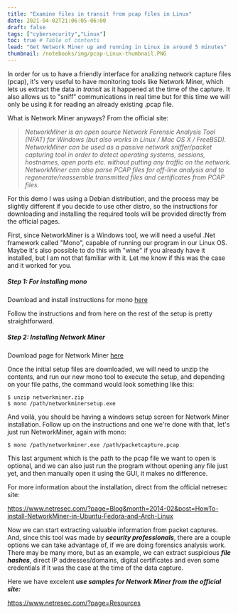 ```yaml
---
title: "Examine files in transit from pcap files in Linux"
date: 2021-04-02T21:06:05-06:00
draft: false
tags: ["cybersecurity","Linux"]
toc: true # Table of contents
lead: "Get Network Miner up and running in Linux in around 5 minutes"
thumbnail: /notebooks/img/pcap-Linux-thumbnail.PNG
---
```


In order for us to have a friendly interface for analizing network capture files (pcap), it's very useful to have monitoring tools like Network Miner, which lets us extract the data *in transit* as it happened at the time of the capture. It also allows us to "sniff" communications in real time but for this time we will only be using it for reading an already existing .pcap file.

What is Network Miner anyways? From the official site:

> *NetworkMiner is an open source Network Forensic Analysis Tool (NFAT) for Windows (but also works in Linux / Mac OS X / FreeBSD). NetworkMiner can be used as a passive network sniffer/packet capturing tool in order to detect operating systems, sessions, hostnames, open ports etc. without putting any traffic on the network. NetworkMiner can also parse PCAP files for off-line analysis and to regenerate/reassemble transmitted files and certificates from PCAP files.*

For this demo I was using a Debian distribution, and the process may be slightly different if you decide to use other distro, so the instructions for downloading and installing the required tools will be provided directly from the official pages.

First, since NetworkMiner is a Windows tool, we will need a useful .Net framework called "Mono", capable of running our program in our Linux OS. Maybe it's also possible to do this with "wine" if you already have it installed, but I am not that familiar with it. Let me know if this was the case and it worked for you.

##### Step 1: For installing mono

Download and install instructions for mono [here](https://www.mono-project.com/download/stable/#download-lin)

Follow the instructions and from here on the rest of the setup is pretty straightforward.

##### Step 2: Installing Network Miner

Download page for Network Miner [here](https://www.netresec.com/?page=networkminer)

Once the initial setup files are downloaded, we will need to unzip the contents, and run our new mono tool to execute the setup, and depending on your file paths, the command would look something like this:

```
$ unzip networkminer.zip
$ mono /path/networkminersetup.exe
```

And voilà, you should be having a windows setup screen for Network Miner installation. Follow up on the instructions and one we're done with that, let's just run NetworkMiner, again with mono:

```
$ mono /path/networkminer.exe /path/packetcapture.pcap
```
This last argument which is the path to the pcap file we want to open is optional, and we can also just run the program without opening any file just yet, and then manually open it using the GUI, it makes no difference.

For more information about the installation, direct from the official netresec site:

https://www.netresec.com/?page=Blog&month=2014-02&post=HowTo-install-NetworkMiner-in-Ubuntu-Fedora-and-Arch-Linux

Now we can start extracting valuable information from packet captures. And, since this tool was made by ***security professionals***, there are a couple options we can take advantage of, if we are doing forensics analysis work. There may be many more, but as an example, we can extract suspicious ***file hashes***, direct IP addresses/domains, digital certificates and even some credentials if it was the case at the time of the data capture.

Here we have excelent ***use samples for Network Miner from the official site:***

https://www.netresec.com/?page=Resources
